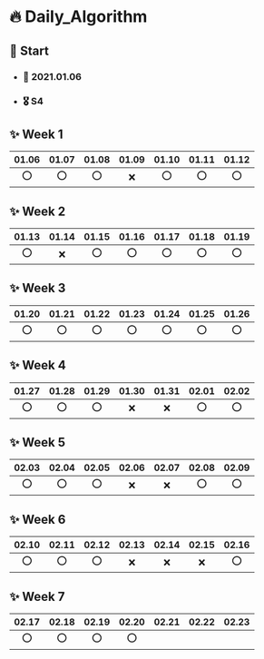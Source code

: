 # :fire: Daily_Algorithm

## :running: Start 
- ### :calendar: 2021.01.06 
- ### 🎖️ S4

## :sparkles: Week 1
|01.06|01.07|01.08|01.09|01.10|01.11|01.12|
|:---:|:---:|:---:|:---:|:---:|:---:|:---:|
|:o:|:o:|:o:|:x:|:o:|:o:|:o:|

## :sparkles: Week 2
|01.13|01.14|01.15|01.16|01.17|01.18|01.19|
|:---:|:---:|:---:|:---:|:---:|:---:|:---:|
|:o:|:x:|:o:|:o:|:o:|:o:|:o:|

## :sparkles: Week 3
|01.20|01.21|01.22|01.23|01.24|01.25|01.26|
|:---:|:---:|:---:|:---:|:---:|:---:|:---:|
|:o:|:o:|:o:|:o:|:o:|:o:|:o:|

## :sparkles: Week 4
|01.27|01.28|01.29|01.30|01.31|02.01|02.02|
|:---:|:---:|:---:|:---:|:---:|:---:|:---:|
|:o:|:o:|:o:|:x:|:x:|:o:|:o:|

## :sparkles: Week 5
|02.03|02.04|02.05|02.06|02.07|02.08|02.09|
|:---:|:---:|:---:|:---:|:---:|:---:|:---:|
|:o:|:o:|:o:|:x:|:x:|:o:|:o:|

## :sparkles: Week 6
|02.10|02.11|02.12|02.13|02.14|02.15|02.16|
|:---:|:---:|:---:|:---:|:---:|:---:|:---:|
|:o:|:o:|:o:|:x:|:x:|:x:|:o:|

## :sparkles: Week 7
|02.17|02.18|02.19|02.20|02.21|02.22|02.23|
|:---:|:---:|:---:|:---:|:---:|:---:|:---:|
|:o:|:o:|:o:|:o:|
